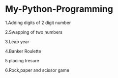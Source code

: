 # My-Python-Programming

1.Adding digits of 2 digit number

2.Swapping of two numbers

3.Leap year

4.Banker Roulette

5.placing tresure

6.Rock,paper and scissor game
